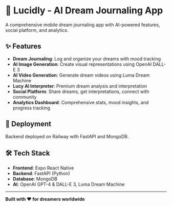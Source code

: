 # 🌙 Lucidly - AI Dream Journaling App

A comprehensive mobile dream journaling app with AI-powered features, social platform, and analytics.

## ✨ Features

- **Dream Journaling**: Log and organize your dreams with mood tracking
- **AI Image Generation**: Create visual representations using OpenAI DALL-E 3
- **AI Video Generation**: Generate dream videos using Luma Dream Machine
- **Lucy AI Interpreter**: Premium dream analysis and interpretation
- **Social Platform**: Share dreams, get interpretations, connect with community
- **Analytics Dashboard**: Comprehensive stats, mood insights, and progress tracking

## 🚀 Deployment

Backend deployed on Railway with FastAPI and MongoDB.

## 🛠 Tech Stack

- **Frontend**: Expo React Native
- **Backend**: FastAPI (Python)
- **Database**: MongoDB
- **AI**: OpenAI GPT-4 & DALL-E 3, Luma Dream Machine

---

**Built with ❤️ for dreamers worldwide**
